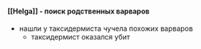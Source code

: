 #### [[Helga]] - поиск родственных варваров
- нашли у таксидермиста чучела похожих варваров
	- таксидермист оказался убит

